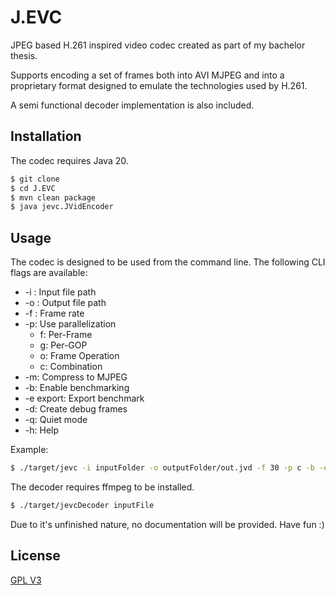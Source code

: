 # J.EVC
JPEG based H.261 inspired video codec created as part of my bachelor thesis.

Supports encoding a set of frames both into AVI MJPEG and into a proprietary format designed to emulate the technologies used by H.261.

A semi functional decoder implementation is also included.

## Installation
The codec requires Java 20. 

```bash
$ git clone
$ cd J.EVC
$ mvn clean package
$ java jevc.JVidEncoder 
```

## Usage
The codec is designed to be used from the command line. The following CLI flags are available:

- -i : Input file path
- -o : Output file path
- -f : Frame rate
- -p: Use parallelization
  - f: Per-Frame
  - g: Per-GOP
  - o: Frame Operation
  - c: Combination
- -m: Compress to MJPEG
- -b: Enable benchmarking
- -e export: Export benchmark
- -d: Create debug frames
- -q: Quiet mode
- -h: Help

Example:

```bash
$ ./target/jevc -i inputFolder -o outputFolder/out.jvd -f 30 -p c -b -e ./benchmark.txt -q
```

The decoder requires ffmpeg to be installed. 
```bash
$ ./target/jevcDecoder inputFile
```

Due to it's unfinished nature, no documentation will be provided. Have fun :)

## License
[GPL V3](https://choosealicense.com/licenses/gpl-3.0/)

